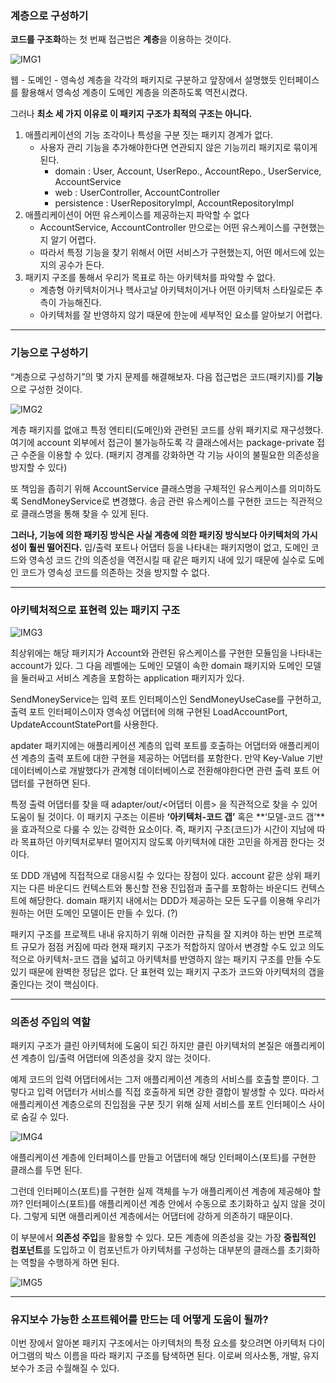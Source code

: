 ### 계층으로 구성하기

**코드를 구조화**하는 첫 번째 접근법은 **계층**을 이용하는 것이다.

![IMG1](https://p1dgey.notion.site/image/https%3A%2F%2Fs3-us-west-2.amazonaws.com%2Fsecure.notion-static.com%2F638915cf-860e-4e9b-bc79-e19861f6734b%2FUntitled.png?id=6fa0ad11-b08e-4f0b-bbf3-1d0e0b197381&table=block&spaceId=b76551b9-9f24-4a91-9bcd-340caa404f60&width=2000&userId=&cache=v2)

웹 - 도메인 - 영속성 계층을 각각의 패키지로 구분하고 앞장에서 설명했듯 인터페이스를 활용해서 영속성 계층이 도메인 계층을 의존하도록 역전시켰다.

그러나 **최소 세 가지 이유로 이 패키지 구조가 최적의 구조는 아니다.**

1. 애플리케이션의 기능 조각이나 특성을 구분 짓는 패키지 경계가 없다.
    - 사용자 관리 기능을 추가해야한다면 연관되지 않은 기능끼리 패키지로 묶이게 된다.
        - domain : User, Account, UserRepo., AccountRepo., UserService, AccountService
        - web : UserController, AccountController
        - persistence : UserRepositoryImpl, AccountRepositoryImpl
2. 애플리케이션이 어떤 유스케이스를 제공하는지 파악할 수 없다
    - AccountService, AccountController 만으로는 어떤 유스케이스를 구현했는지 알기 어렵다.
    - 따라서 특정 기능을 찾기 위해서 어떤 서비스가 구현했는지, 어떤 메서드에 있는지의 공수가 든다.
3. 패키지 구조를 통해서 우리가 목표로 하는 아키텍처를 파악할 수 없다.
    - 계층형 아키텍처이거나 헥사고날 아키텍처이거나 어떤 아키텍처 스타일로든 추측이 가능해진다.
    - 아키텍처를 잘 반영하지 않기 때문에 한눈에 세부적인 요소를 알아보기 어렵다.

---

### 기능으로 구성하기

“계층으로 구성하기”의 몇 가지 문제를 해결해보자.
다음 접근법은 코드(패키지)를 **기능**으로 구성한 것이다.

![IMG2](https://p1dgey.notion.site/image/https%3A%2F%2Fs3-us-west-2.amazonaws.com%2Fsecure.notion-static.com%2F7a2ee66d-a7f4-488d-a0e7-ec78b2dd3305%2FUntitled.png?id=5e0d4c50-405f-4077-bf3f-0e39fcb97b19&table=block&spaceId=b76551b9-9f24-4a91-9bcd-340caa404f60&width=2000&userId=&cache=v2)

계층 패키지를 없애고 특정 엔티티(도메인)와 관련된 코드를 상위 패키지로 재구성했다.
여기에 account 외부에서 접근이 불가능하도록 각 클래스에서는 package-private 접근 수준을 이용할 수 있다.
(패키지 경계를 강화하면 각 기능 사이의 불필요한 의존성을 방지할 수 있다)

또 책임을 좁히기 위해 AccountService 클래스명을 구체적인 유스케이스를 의미하도록 SendMoneyService로 변경했다. 송금 관련 유스케이스를 구현한 코드는 직관적으로 클래스명을 통해 찾을 수 있게 된다.

**그러나, 기능에 의한 패키징 방식은 사실 계층에 의한 패키징 방식보다 아키텍처의 가시성이 훨씬 떨어진다.**
입/출력 포트나 어댑터 등을 나타내는 패키지명이 없고, 도메인 코드와 영속성 코드 간의 의존성을 역전시킬 때 같은 패키지 내에 있기 때문에 실수로 도메인 코드가 영속성 코드를 의존하는 것을 방지할 수 없다.

---

### 아키텍처적으로 표현력 있는 패키지 구조

![IMG3](https://p1dgey.notion.site/image/https%3A%2F%2Fs3-us-west-2.amazonaws.com%2Fsecure.notion-static.com%2F1fbec24f-b5a2-4873-9493-0de1604d9cdd%2FUntitled.png?id=03ae87c2-1be3-4b8a-ad0d-d9a6df4f767c&table=block&spaceId=b76551b9-9f24-4a91-9bcd-340caa404f60&width=1890&userId=&cache=v2)

최상위에는 해당 패키지가 Account와 관련된 유스케이스를 구현한 모듈임을 나타내는 account가 있다.
그 다음 레벨에는 도메인 모델이 속한 domain 패키지와 도메인 모델을 둘러싸고 서비스 계층을 포함하는 application 패키지가 있다.

SendMoneyService는 입력 포트 인터페이스인 SendMoneyUseCase를 구현하고, 출력 포트 인터페이스이자 영속성 어댑터에 의해 구현된 LoadAccountPort, UpdateAccountStatePort를 사용한다.

apdater 패키지에는 애플리케이션 계층의 입력 포트를 호출하는 어댑터와 애플리케이션 계층의 출력 포트에 대한 구현을 제공하는 어댑터를 포함한다. 만약 Key-Value 기반 데이터베이스로 개발했다가 관계형 데이터베이스로 전환해야한다면 관련 출력 포트 어댑터를 구현하면 된다.

특정 출력 어댑터를 찾을 때 adapter/out/<어댑터 이름> 을 직관적으로 찾을 수 있어 도움이 될 것이다.
이 패키지 구조는 이른바 **‘아키텍처-코드 갭’** 혹은 **‘모델-코드 갭’**을 효과적으로 다룰 수 있는 강력한 요소이다.
즉, 패키지 구조(코드)가 시간이 지남에 따라 목표하던 아키텍처로부터 멀어지지 않도록 아키텍처에 대한 고민을 하게끔 한다는 것이다.

또 DDD 개념에 직접적으로 대응시킬 수 있다는 장점이 있다.
account 같은 상위 패키지는 다른 바운디드 컨텍스트와 통신할 전용 진입점과 출구를 포함하는 바운디드 컨텍스트에 해당한다. domain 패키지 내에서는 DDD가 제공하는 모든 도구를 이용해 우리가 원하는 어떤 도메인 모델이든 만들 수 있다. (?)

패키지 구조를 프로젝트 내내 유지하기 위해 이러한 규칙을 잘 지켜야 하는 반면 프로젝트 규모가 점점 커짐에 따라 현재 패키지 구조가 적합하지 않아서 변경할 수도 있고 의도적으로 아키텍처-코드 갭을 넓히고 아키텍처를 반영하지 않는 패키지 구조를 만들 수도 있기 때문에 완벽한 정답은 없다.
단 표현력 있는 패키지 구조가 코드와 아키텍처의 갭을 줄인다는 것이 핵심이다.

---

### 의존성 주입의 역할

패키지 구조가 클린 아키텍처에 도움이 되긴 하지만 클린 아키텍처의 본질은 애플리케이션 계층이 입/출력 어댑터에 의존성을 갖지 않는 것이다.

예제 코드의 입력 어댑터에서는 그저 애플리케이션 계층의 서비스를 호출할 뿐이다. 그렇다고 입력 어댑터가 서비스를 직접 호출하게 되면 강한 결합이 발생할 수 있다. 따라서 애플리케이션 계층으로의 진입점을 구분 짓기 위해 실제 서비스를 포트 인터페이스 사이로 숨길 수 있다.

![IMG4](https://p1dgey.notion.site/image/https%3A%2F%2Fs3-us-west-2.amazonaws.com%2Fsecure.notion-static.com%2Fe0bd0871-676c-4b99-9378-6d238201d10c%2FUntitled.png?id=7ddb8993-2e22-4726-8d6c-8eb1849e1321&table=block&spaceId=b76551b9-9f24-4a91-9bcd-340caa404f60&width=1990&userId=&cache=v2)

애플리케이션 계층에 인터페이스를 만들고 어댑터에 해당 인터페이스(포트)를 구현한 클래스를 두면 된다.

그런데 인터페이스(포트)를 구현한 실제 객체를 누가 애플리케이션 계층에 제공해야 할까?
인터페이스(포트)를 애플리케이션 계층 안에서 수동으로 초기화하고 싶지 않을 것이다. 그렇게 되면 애플리케이션 계층에서는 어댑터에 강하게 의존하기 때문이다.

이 부분에서 **의존성 주입**을 활용할 수 있다.
모든 계층에 의존성을 갖는 가장 **중립적인 컴포넌트**를 도입하고 이 컴포넌트가 아키텍처를 구성하는 대부분의 클래스를 초기화하는 역할을 수행하게 하면 된다.

![IMG5](https://p1dgey.notion.site/image/https%3A%2F%2Fs3-us-west-2.amazonaws.com%2Fsecure.notion-static.com%2F111c1560-6055-4154-8a7a-bae9a68676d6%2FUntitled.png?id=afbe7b5a-b9bf-4ac8-8d9b-bd890ebbc941&table=block&spaceId=b76551b9-9f24-4a91-9bcd-340caa404f60&width=1520&userId=&cache=v2)

---

### 유지보수 가능한 소프트웨어를 만드는 데 어떻게 도움이 될까?

이번 장에서 알아본 패키지 구조에서는 아키텍처의 특정 요소를 찾으려면 아키텍처 다이어그램의 박스 이름을 따라 패키지 구조를 탐색하면 된다. 이로써 의사소통, 개발, 유지보수가 조금 수월해질 수 있다.
